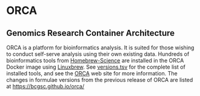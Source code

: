 # ORCA

## Genomics Research Container Architecture

ORCA is a platform for bioinformatics analysis. It is suited for those wishing to conduct self-serve analysis using their own existing data. Hundreds of bioinformatics tools from [Homebrew-Science](https://github.com/Homebrew/homebrew-science) are installed in the ORCA Docker image using [Linuxbrew](http://linuxbrew.sh). See [versions.tsv](versions.tsv) for the complete list of installed tools, and see the [ORCA](http://www.bcgsc.ca/services/orca) web site for more information.
The changes in formulae versions from the previous release of ORCA are listed at <https://bcgsc.github.io/orca/>
